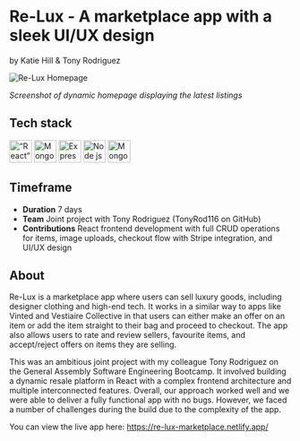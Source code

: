 # Re-Lux - A marketplace app with a sleek UI/UX design
by Katie Hill & Tony Rodriguez

![Re-Lux Homepage](src/assets/deployed.png)

*Screenshot of dynamic homepage displaying the latest listings*


## Tech stack

<img src="https://cdn.jsdelivr.net/gh/devicons/devicon@latest/icons/react/react-original-wordmark.svg"
  alt=“React” width="40" height="40" />
<img src="https://cdn.jsdelivr.net/gh/devicons/devicon@latest/icons/mongoose/mongoose-original-wordmark.svg"
  alt="Mongoose" width="40" height="40"/>
<img src="https://cdn.jsdelivr.net/gh/devicons/devicon@latest/icons/express/express-original.svg"
  alt="Express" width="40" height="40"/>
<img src="https://cdn.jsdelivr.net/gh/devicons/devicon@latest/icons/nodejs/nodejs-original.svg"
  alt="Node js" width="40" height="40"/>
<img src="https://cdn.jsdelivr.net/gh/devicons/devicon@latest/icons/mongodb/mongodb-plain-wordmark.svg"
  alt="MongoDB" width="40" height="40"/>

## Timeframe

- **Duration** 7 days
- **Team** Joint project with Tony Rodriguez (TonyRod116 on GitHub)
- **Contributions** React frontend development with full CRUD operations for items, image uploads, checkout flow with Stripe integration, and UI/UX design

## About

Re-Lux is a marketplace app where users can sell luxury goods, including designer clothing and high-end tech. It works in a similar way to apps like Vinted and Vestiaire Collective in that users can either make an offer on an item or add the item straight to their bag and proceed to checkout. The app also allows users to rate and review sellers, favourite items, and accept/reject offers on items they are selling. 

This was an ambitious joint project with my colleague Tony Rodriguez on the General Assembly Software Engineering Bootcamp. It involved building a dynamic resale platform in React with a complex frontend architecture and multiple interconnected features. Overall, our approach worked well and we were able to deliver a fully functional app with no bugs. However, we faced a number of challenges during the build due to the complexity of the app.

You can view the live app here: https://re-lux-marketplace.netlify.app/
